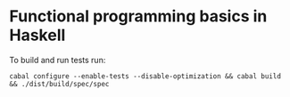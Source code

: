 # Functional programming basics in Haskell

To build and run tests run:

```
cabal configure --enable-tests --disable-optimization && cabal build && ./dist/build/spec/spec
```